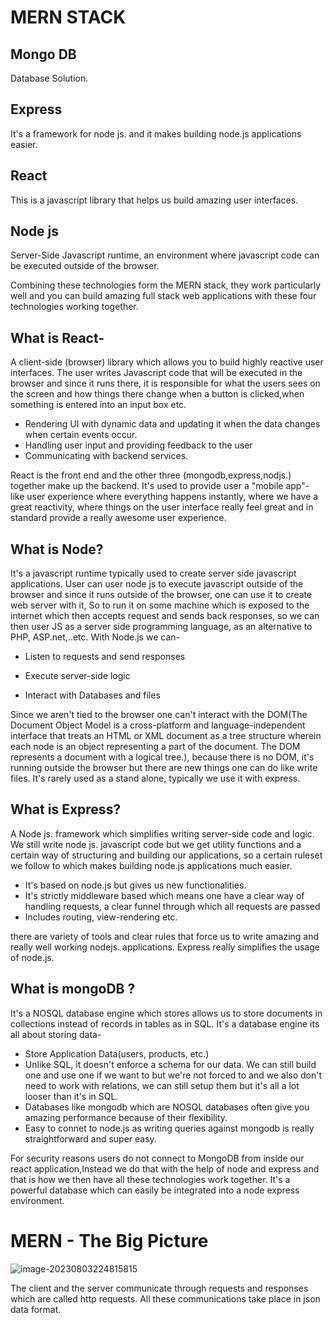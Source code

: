 # MERN STACK

## Mongo DB 

Database Solution.

## Express

It's a framework for node js. and it makes building node.js applications easier.

## React

This is a javascript library that helps us build amazing user interfaces.

## Node js

Server-Side Javascript runtime, an environment where javascript code can be executed outside of the browser.

Combining these technologies form the MERN stack, they work particularly well and you can build amazing full stack web applications with these four technologies working together.





## What is React-

A client-side (browser) library which allows you to build highly reactive user interfaces. The user writes Javascript code that will be executed in the browser and since it runs there, it is responsible for what the users sees on the screen and how things there change when a button is clicked,when something is entered into an input box etc.

- Rendering UI with dynamic data and updating it when the data changes when certain events occur.
- Handling user input and providing feedback to the user 
- Communicating with backend services.

React is the front end and the other three (mongodb,express,nodjs.) together make up the backend. It's used to provide user a "mobile app"- like user experience where everything happens instantly, where we have a great reactivity, where things on the user interface really feel great and in standard provide a really awesome user experience.

## What is Node?

It's a javascript runtime typically used to create server side javascript applications. User can user node js to execute javascript outside of the browser and since it runs outside of the browser, one can use it to create web server with it, So to run it on some machine which is exposed to the internet which then accepts request and sends back responses, so we can then user JS as a server side programming language, as an alternative to PHP, ASP.net,..etc. With Node.js we can-

- Listen to requests and send responses

- Execute server-side logic

- Interact with Databases and files

  

Since we aren't tied to the browser one can't interact with the DOM(The Document Object Model is a cross-platform and language-independent interface that treats an HTML or XML document as a tree structure wherein each node is an object representing a part of the document. The DOM represents a document with a logical tree.), because there is no DOM, it's running outside the browser but there are new things one can do like write files. It's rarely used as a stand alone, typically we use it with express.

## What is Express?

A Node js. framework which simplifies writing server-side code and logic. We still write node js. javascript code but we get utility functions and a certain way of structuring and building our applications, so a certain ruleset we follow to which makes building node.js applications much easier.

- It's based on node.js but gives us new functionalities.
- It's strictly middleware based which means one have a clear way of handling requests, a clear funnel through which all requests are passed
- Includes routing, view-rendering etc.

there are variety of tools and clear rules that force us to write amazing and really well working nodejs. applications. Express really simplifies the usage of node.js.

## What is mongoDB ?

It's a NOSQL database engine which stores allows us to store documents in collections instead of records in tables as in SQL. It's a database engine its all about storing data-

- Store Application Data(users, products, etc.)
- Unlike SQL, it doesn't enforce a schema for our data. We can still build one and use one if we want to but we're not forced to and we also don't need to work with relations, we can still setup them but it's all a lot looser than it's in SQL.
- Databases like mongodb which are NOSQL databases often give you amazing performance because of their flexibility. 
- Easy to connet to node.js as writing queries against mongodb is really straightforward and super easy.

For security reasons users do not connect to MongoDB from inside our react application,Instead we do that with the help of node and express and that is how we then have all these technologies work together. It's a powerful database which can easily be integrated into a node express environment.

 

# MERN - The Big Picture



![image-20230803224815815](C:\Users\achin\AppData\Roaming\Typora\typora-user-images\image-20230803224815815.png)

The client and the server communicate through requests and responses which are called http requests. All these communications take place in json data format.



